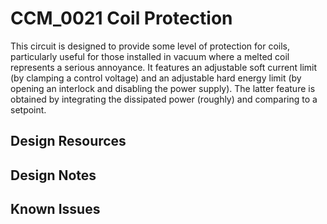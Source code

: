 # CCM_0021 Coil Protection
     
This circuit is designed to provide some level of protection for coils, particularly useful for those installed in vacuum where a melted coil represents a serious annoyance.  It features an adjustable soft current limit (by clamping a control voltage) and an adjustable hard energy limit (by opening an interlock and disabling the power supply).  The latter feature is obtained by integrating the dissipated power (roughly) and comparing to a setpoint.  

## Design Resources

## Design Notes

## Known Issues